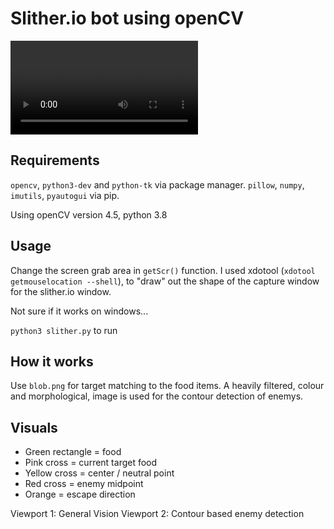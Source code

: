 # Slither.io bot using openCV

!["Working" GIF](currentprogress.webm)

## Requirements

`opencv`, `python3-dev` and `python-tk` via package manager. `pillow`, `numpy`, `imutils`, `pyautogui` via pip. 

Using openCV version 4.5, python 3.8

## Usage

Change the screen grab area in `getScr()` function. I used xdotool (`xdotool getmouselocation --shell`), to "draw" out the shape of the capture window for the slither.io window.

Not sure if it works on windows...

`python3 slither.py` to run

## How it works

Use `blob.png` for target matching to the food items. A heavily filtered,
colour and morphological, image is used for the contour detection of enemys.

## Visuals

- Green rectangle = food
- Pink cross = current target food
- Yellow cross = center / neutral point
- Red cross = enemy midpoint
- Orange = escape direction

Viewport 1: General Vision
Viewport 2: Contour based enemy detection
